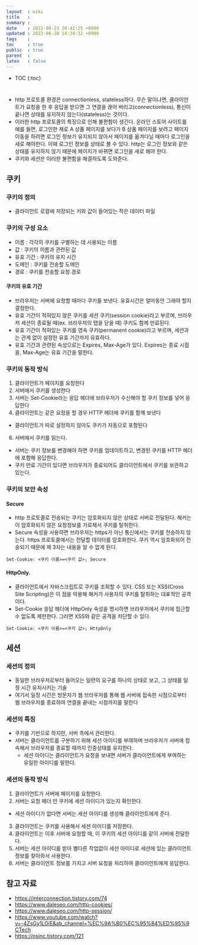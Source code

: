 ```yaml
---
layout  : wiki
title   : 
summary : 
date    : 2022-08-23 20:42:25 +0900
updated : 2022-08-28 14:34:32 +0900
tags    : 
toc     : true
public  : true
parent  : 
latex   : false
---
```

* TOC
{:toc}

# 
##
###
- http 프로토콜 환경은 connectionless, stateless하다. 무슨 말이냐면, 클라이언트가 요청을 한 후 응답을 받으면 그 연결을 끊어 버리고(connectionless), 통신이 끝나면 상태를 유지하지 않는다(stateless)는 것이다.
- 이러한 http 프로토콜의 특징으로 인해 불편함이 생긴다. 온라인 스토어 사이트를 예를 들면, 로그인한 채로 A 상품 페이지를 보다가 B 상품 페이지를 보려고 페이지 이동을 하려면 로그인 정보가 유지되지 않아서 페이지를 옮겨다닐 때마다 로그인을 새로 해야한다. 이때 로그인 정보를 상태로 볼 수 있다. http는 로그인 정보와 같은 상태를 유지하지 않기 때문에 페이지가 바뀌면 로그인을 새로 해야 한다.
- 쿠키와 세션은 이러한 불편함을 해결하도록 도와준다.

## 쿠키
### 쿠키의 정의
- 클라이언트 로컬에 저장되는 키와 값이 들어있는 작은 데이터 파일

### 쿠키의 구성 요소
- 이름 : 각각의 쿠키를 구별하는 데 사용되는 이름
- 값 : 쿠키의 이름과 관련된 값
- 유효 기간 : 쿠키의 유지 시간
- 도메인 : 쿠키를 전송할 도메인
- 경로 : 쿠키를 전송할 요청 경로

#### 쿠키의 유효 기간
- 브라우저는 서버에 요청할 때마다 쿠키를 보낸다. 유효시간은 얼마동안 그래야 할지 결정한다.
- 유효 기간이 적혀있지 않은 쿠키를 세션 쿠키(session cookie)라고 부르며, 브라우저 세션이 종료될 때(ex. 브라우저의 탭을 닫을 때) 쿠키도 함께 만료된다.
- 유효 기간이 적혀있는 쿠키를 영속 쿠키(permanent cookie)라고 부르며, 세션과는 관계 없이 설정한 유효 기간까지 유효하다.
- 유효 기간과 관련된 속성으로는 Expires, Max-Age가 있다. Expires는 종료 시점을, Max-Age는 유효 기간을 말한다.


### 쿠키의 동작 방식
1. 클라이언트가 페이지를 요청한다
2. 서버에서 쿠키를 생성한다
3. 서버는 Set-Cookie라는 응답 헤더에 브라우저가 수신해야 할 쿠키 정보를 넣어 응답한다
4. 클라이언트는 같은 요청을 할 경우 HTTP 헤더에 쿠키를 함께 보낸다
  + 클라이언트가 따로 설정하지 않아도 쿠키가 자동으로 포함된다
6. 서버에서 쿠키를 읽는다.
  + 서버는 쿠키 정보를 변경해야 하면 쿠키를 업데이트하고, 변경된 쿠키를 HTTP 헤더에 포함해 응답한다.
  + 쿠키 만료 기간이 있다면 브라우저가 종료되어도 클라이언트에서 쿠키를 보관하고 있는다.

### 쿠키의 보안 속성
#### Secure
- http 프로토콜로 전송되는 쿠키는 암호화되지 않은 상태로 서버로 전달된다. 해커는 이 암호화되지 않은 요청정보를 가로채서 쿠키를 탈취한다.
- Secure 속성을 사용하면 브라우저는 https가 아닌 통신에서는 쿠키를 전송하지 않는다. https 프로토콜에서는 전달할 데이터를 암호화한다. 쿠키 역시 암호화되어 전송되기 때문에 제 3자는 내용을 알 수 없게 된다.
```
Set-Cookie: <쿠키 이름>=<쿠키 값>; Secure
```

#### HttpOnly.
- 클라이언트에서 자바스크립트로 쿠키를 조회할 수 있다. CSS 또는 XSS(Cross Site Scripting)은 이 점을 악용해 해커가 사용자의 쿠키를 탈취하는 대표적인 공격이다.
- Set-Cookie 응답 헤더에 HttpOnly  속성을 명시하면 브라우저에서 쿠키에 접근할 수 없도록 제한한다. 그러면 XSS와 같은 공격을 차단할 수 있다.
```
Set-Cookie: <쿠키 이름>=<쿠키 값>; HttpOnly
```

## 세션
### 세션의 정의
- 동일한 브라우저로부터 들어오는 일련의 요구를 하나의 상태로 보고, 그 상태를 일정 시간 유지시키는 기술
- 여기서 일정 시간은 방문자가 웹 브라우저를 통해 웹 서버에 접속한 시점으로부터 웹 브라우저를 종료하여 연결을 끝내는 시점까지를 말한다

### 세션의 특징
- 쿠키를 기반으로 하지만, 서버 측에서 관리한다.
- 서버는 클라이언트를 구분하기 위해 세션 아이디를 부여하며 브라우저가 서버에 접속해서 브라우저를 종료할 때까지 인증상태를 유지한다.
  + 세션 아이디는 클라이언트가 요청을 보내면 서버가 클라이언트에게 부여하는 유일한 아이디를 말한다.

### 세션의 동작 방식
1. 클라이언트가 서버에 페이지를 요청한다.
2. 서버는 요청 헤더 안 쿠키에 세션 아이디가 있는지 확인한다.
  + 세션 아이디가 없다면 서버는 세션 아이디를 생성해 클라이언트에게 준다.
3. 클라이언트는 쿠키를 사용해서 세션 아이디를 저장한다.
4. 클라이언트는 이후 서버에 요청할 때, 이 쿠키의 세션 아이디를 같이 서버에 전달한다.
4. 서버는 세션 아이디를 받아 별다른 작업없이 세션 아이디로 세션에 있는 클라이언트 정보를 찾아와서 사용한다.
5. 서버는 클라이언트 정보를 가지고 서버 요청을 처리하여 클라이언트에게 응답한다.

## 참고 자료
- https://interconnection.tistory.com/74
- https://www.daleseo.com/http-cookies/
- https://www.daleseo.com/http-session/
- https://www.youtube.com/watch?v=-4ZsGy1LOiE&ab_channel=%EC%9A%B0%EC%95%84%ED%95%9CTech
- https://nsinc.tistory.com/121
